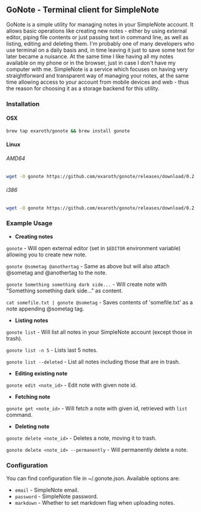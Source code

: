## GoNote - Terminal client for SimpleNote

GoNote is a simple utility for managing notes in your SimpleNote account. It allows basic operations like creating new notes - either by using external editor, piping file contents or just passing text in command line, as well as listing, editing and deleting them. I'm probably one of many developers who use terminal on a daily basis and, in time leaving it just to save some text for later became a nuisance. At the same time I like having all my notes available on my phone or in the browser, just in case I don't have my computer with me. SimpleNote is a service which focuses on having very straightforward and transparent way of managing your notes, at the same time allowing access to your account from mobile devices and web - thus the reason for choosing it as a storage backend for this utility.

### Installation
#### OSX

``` bash
brew tap exaroth/gonote && brew install gonote
```

#### Linux

###### AMD64

``` bash
wget -O gonote https://github.com/exaroth/gonote/releases/download/0.2.0/gonote-linux-amd64 && chmod +x gonote && sudo mv gonote /usr/local/bin/
```

###### i386

``` bash
wget -O gonote https://github.com/exaroth/gonote/releases/download/0.2.0/gonote-linux-i386 && chmod +x gonote && sudo mv gonote /usr/local/bin/
```

### Example Usage

- **Creating notes**

`gonote` - Will open external editor (set in `$EDITOR` environment variable) allowing you to create new note.

`gonote @sometag @anothertag` - Same as above but will also attach @sometag and @anothertag to the note.

`gonote Something something dark side...` - Will create note with "Something something dark side..." as content.

`cat somefile.txt | gonote @sometag` - Saves contents of 'somefile.txt' as a note appending @sometag tag.

- **Listing notes**

`gonote list` - Will list all notes in your SimpleNote account (except those in trash).

`gonote list -n 5` - Lists last 5 notes.

`gonote list --deleted` - List all notes including those that are in trash.

- **Editing existing note**

`gonote edit <note_id>` - Edit note with given note id.

- **Fetching note**

`gonote get <note_id>` - Will fetch a note with given id, retrieved with `list` command.

- **Deleting note**

`gonote delete <note_id>` - Deletes a note, moving it to trash.

`gonote delete <note_id> --permanently` - Will permanently delete a note.

### Configuration
You can find configuration file in ~/.gonote.json.
Available options are:
- `email` - SimpleNote email.
- `password` - SimpleNote password.
- `markdown` - Whether to set markdown flag when uploading notes.

